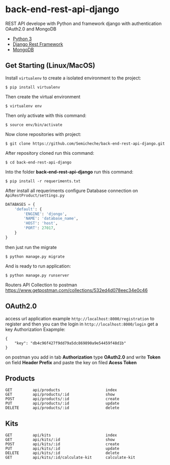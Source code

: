 # back-end-rest-api-django

REST API develope with Python and framework django with authentication OAuth2.0 and MongoDB

- [Python 3](https://www.python.org/)
- [Django Rest Framework](https://www.django-rest-framework.org/)
- [MongoDB](https://www.mongodb.com/)

## Get Starting (Linux/MacOS)
Install `virtualenv` to create a isolated environment to the project:
```
$ pip install virtualenv
```
Then create the virtual environment
```
$ virtualenv env
```
Then only activate with this command:
```
$ source env/bin/activate
```
Now clone repositories with project:
   ```
   $ git clone https://github.com/Semicheche/back-end-rest-api-django.git
   ```
After repository cloned run this command:
```
$ cd back-end-rest-api-django
```
Into the folder **back-end-rest-api-django** run this command:
```
$ pip install -r requeriments.txt
```
After install all requeriments configure Database connection on `ApiRestProduct/settings.py`

```python
DATABASES = {
    'default': {
        'ENGINE': 'djongo',
        'NAME': 'database_name',
        'HOST': 'host',
        'PORT': 27017,
    }
}
```
then just run the migrate

```
$ python manage.py migrate
```
And is ready to run application:
```
$ python manage.py runserver
```

Routers API
Collection to postman https://www.getpostman.com/collections/532ed4d078eec34e0c46

## OAuth2.0

access url application example `http://localhost:8000/registration` to register and then you can the login in `http://localhost:8000/login` get a key Authorization 
Exapmple:
```
{
    "key": "db4c96f427f9dd79a5dc869890a9e54459f48d1b"
}
```

on postman you add in tab **Authorization** type **OAuth2.0** and write **Token** on field **Header Prefix** and paste the key on filed **Acess Token**

## Products
```
GET         api/products                    index
GET         api/products/:id                show
POST        api/products/:id                create
PUT         api/products/:id                update
DELETE      api/products/:id                delete
```
## Kits
```
GET         api/kits                        index
GET         api/kits/:id                    show
POST        api/kits/:id                    create
PUT         api/kits/:id                    update
DELETE      api/kits/:id                    delete
GET         api/kits/:id/calculate-kit      calculate-kit
```